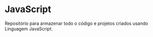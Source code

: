 # JavaScript
Repositório para armazenar todo o código e projetos criados usando Linguagem JavaScript.
